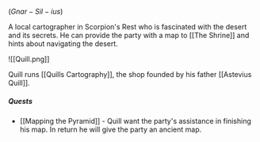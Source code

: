 $(Gnar - Sil - ius)$

A local cartographer in Scorpion's Rest who is fascinated with the desert and its secrets. He can provide the party with a map to [[The Shrine]] and hints about navigating the desert.

![[Quill.png]]

Quill runs [[Quills Cartography]], the shop founded by his father [[Astevius Quill]].

##### Quests

- [[Mapping the Pyramid]] - Quill want the party's assistance in finishing his map. In return he will give the party an ancient map.